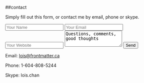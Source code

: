 ##contact

Simply fill out this form, or contact me by email, phone or skype.

<form accept-charset="UTF-8" action="https://formkeep.com/f/1b34df5a1e2f" method="POST" id="contact">
    <input type="hidden" name="utf8" value="✓" />
	<input type="text" class="form-control" name="name" placeholder="Your Name" />
    <input type="email" class="form-control" name="email" placeholder="Your Email" />
	<input type="url" class="form-control" name="url" placeholder="Your Website" />
	<textarea class="form-control" rows="3" name="comments">Questions, comments, good thoughts</textarea>
	<button type="submit" class="btn btn-default">Send</button>
</form>

Email: [lois@frontmatter.ca](mailto:lois@frontmatter.ca)

Phone: 1-604-808-5244

Skype: lois.chan